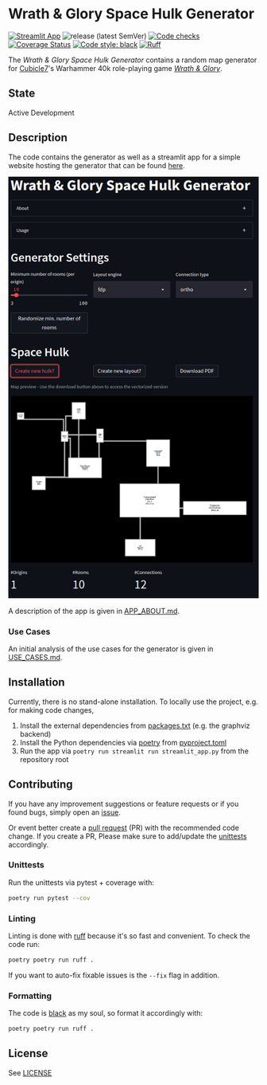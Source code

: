 # Wrath & Glory Space Hulk Generator

[![Streamlit App](https://static.streamlit.io/badges/streamlit_badge_black_white.svg)](https://share.streamlit.io/lordfckhelmchen/wrath-and-glory-space-hulk-generator/main)
![release (latest SemVer)](https://img.shields.io/github/v/release/LordFckHelmchen/wrath-and-glory-space-hulk-generator?sort=semver)
[![Code checks](https://img.shields.io/github/actions/workflow/status/LordFckHelmchen/wrath-and-glory-space-hulk-generator/code_checks.yml?label=checks)](https://github.com/LordFckHelmchen/wrath-and-glory-space-hulk-generator/actions/workflows/code_checks.yml)
[![Coverage Status](https://coveralls.io/repos/github/LordFckHelmchen/wrath-and-glory-space-hulk-generator/badge.svg?branch=djm/add_pytest)](https://coveralls.io/github/LordFckHelmchen/wrath-and-glory-space-hulk-generator?branch=djm/add_pytest)
[![Code style: black](https://img.shields.io/badge/code%20style-black-000000.svg)](https://github.com/psf/black)
[![Ruff](https://img.shields.io/endpoint?url=https://raw.githubusercontent.com/charliermarsh/ruff/main/assets/badge/v0.json)](https://github.com/charliermarsh/ruff)

The _Wrath & Glory Space Hulk Generator_ contains a random map generator for [Cubicle7](https://cubicle7games.com)'s
Warhammer
40k role-playing
game _[Wrath & Glory](https://cubicle7games.com/our-games/wrath-glory)_.

## State

Active Development

## Description

The code contains the generator as well as a streamlit app for a simple website hosting the generator that can be found
[here](https://share.streamlit.io/lordfckhelmchen/wrath-and-glory-space-hulk-generator/main).

![Screenshot.png](docs/Screenshot.png)

A description of the app is given in [APP_ABOUT.md](docs/APP_ABOUT.md).

### Use Cases

An initial analysis of the use cases for the generator is given in [USE_CASES.md](docs/USE_CASES.md).

## Installation

Currently, there is no stand-alone installation. To locally use the project, e.g. for making code changes,

1. Install the external dependencies from [packages.txt](packages.txt) (e.g. the graphviz backend)
2. Install the Python dependencies via [poetry](https://python-poetry.org) from [pyproject.toml](pyproject.toml)
3. Run the app via `poetry run streamlit run streamlit_app.py` from the repository root

## Contributing

If you have any improvement suggestions or feature requests or if you found bugs, simply open
an [issue](https://github.com/LordFckHelmchen/wrath-and-glory-space-hulk-generator/issues).

Or event better create
a [pull request](https://github.com/LordFckHelmchen/wrath-and-glory-space-hulk-generator/pulls) (PR) with the
recommended code change.
If you create a PR, Please make sure to add/update the [unittests](tests) accordingly.

### Unittests

Run the unittests via pytest + coverage with:

```bash
poetry run pytest --cov
```

### Linting

Linting is done with [ruff](https://github.com/charliermarsh/ruff) because it's so fast and convenient. To check the
code run:

```bash
poetry poetry run ruff .
```

If you want to auto-fix fixable issues is the `--fix` flag in addition.

### Formatting

The code is [black](https://github.com/psf/black) as my soul, so format it accordingly with:

```bash
poetry poetry run ruff .
```

## License

See [LICENSE](LICENSE)
